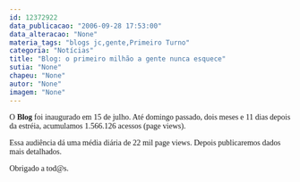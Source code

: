 ```yaml
---
id: 12372922
data_publicacao: "2006-09-28 17:53:00"
data_alteracao: "None"
materia_tags: "blogs jc,gente,Primeiro Turno"
categoria: "Notícias"
title: "Blog: o primeiro milhão a gente nunca esquece"
sutia: "None"
chapeu: "None"
autor: "None"
imagem: "None"
---
```

<p><P><FONT face=Verdana>O&nbsp;<STRONG>Blog</STRONG> foi inaugurado em 15 de julho. Até domingo passado, dois meses e&nbsp;11 dias depois da estréia, acumulamos 1.566.126 acessos (page views). </FONT></P></p>
<p><P><FONT face=Verdana>Essa audiência dá uma média diária de 22 mil page views. Depois publicaremos dados mais detalhados.</FONT></P></p>
<p><P><FONT face=Verdana>Obrigado a tod@s.</FONT></P> </p>
